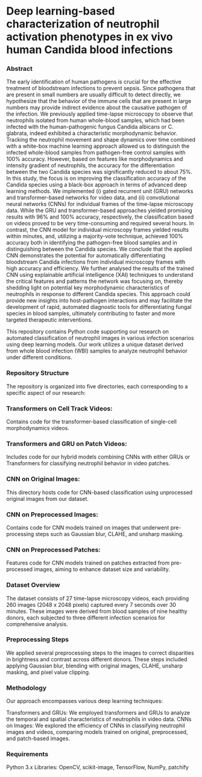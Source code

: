 # Deep learning-based characterization of neutrophil activation phenotypes in ex vivo human Candida blood infections

### Abstract
The early identification of human pathogens is crucial for the effective treatment of bloodstream infections to prevent sepsis. Since pathogens that are present in small numbers are usually difficult to detect directly, we hypothesize that the behavior of the immune cells that are present in large numbers may provide indirect evidence about the causative pathogen of the infection. We previously applied time-lapse microscopy to observe that neutrophils isolated from human whole-blood samples, which had been infected with the human-pathogenic fungus Candida albicans or C. glabrata, indeed exhibited a characteristic morphodynamic behavior. Tracking the neutrophil movement and shape dynamics over time combined with a white-box machine learning approach allowed us to distinguish the infected whole-blood samples from pathogen-free control samples with 100% accuracy. However, based on features like morphodynamics and intensity gradient of neutrophils, the accuracy for the differentiation between the two Candida species was significantly reduced to about 75%. In this study, the focus is on improving the classification accuracy of the Candida species using a black-box approach in terms of advanced deep learning methods. We implemented (i) gated recurrent unit (GRU) networks and transformer-based networks for video data, and (ii) convolutional neural networks (CNNs) for individual frames of the time-lapse microscopy data. While the GRU and transformer-based approaches yielded promising results with 96% and 100% accuracy, respectively, the classification based on videos proved to be very time-consuming and required several hours. In contrast, the CNN model for individual microscopy frames yielded results within minutes, and, utilizing a majority-vote technique, achieved 100% accuracy both in identifying the pathogen-free blood samples and in distinguishing between the Candida species. We conclude that the applied CNN demonstrates the potential for automatically differentiating bloodstream Candida infections from individual microscopy frames with high accuracy and efficiency. We further analysed the results of the trained CNN using explainable artificial intelligence (XAI) techniques to understand the critical features and patterns the network was focusing on, thereby shedding light on potential key morphodynamic characteristics of neutrophils in response to different Candida species. This approach could provide new insights into host-pathogen interactions and may facilitate the development of rapid, automated diagnostic tools for differentiating fungal species in blood samples, ultimately contributing to faster and more targeted therapeutic interventions.

This repository contains Python code supporting our research on automated classification of neutrophil images in various infection scenarios using deep learning models. Our work utilizes a unique dataset derived from whole blood infection (WBI) samples to analyze neutrophil behavior under different conditions.

### Repository Structure
The repository is organized into five directories, each corresponding to a specific aspect of our research:

### Transformers on Cell Track Videos: 
Contains code for the transformer-based classification of single-cell morphodynamics videos.

### Transformers and GRU on Patch Videos: 
Includes code for our hybrid models combining CNNs with either GRUs or Transformers for classifying neutrophil behavior in video patches.

### CNN on Original Images: 
This directory hosts code for CNN-based classification using unprocessed original images from our dataset.

### CNN on Preprocessed Images: 
Contains code for CNN models trained on images that underwent pre-processing steps such as Gaussian blur, CLAHE, and unsharp masking.

### CNN on Preprocessed Patches: 
Features code for CNN models trained on patches extracted from pre-processed images, aiming to enhance dataset size and variability.

### Dataset Overview
The dataset consists of 27 time-lapse microscopy videos, each providing 260 images (2048 x 2048 pixels) captured every 7 seconds over 30 minutes. These images were derived from blood samples of nine healthy donors, each subjected to three different infection scenarios for comprehensive analysis.

### Preprocessing Steps
We applied several preprocessing steps to the images to correct disparities in brightness and contrast across different donors. These steps included applying Gaussian blur, blending with original images, CLAHE, unsharp masking, and pixel value clipping.

### Methodology
Our approach encompasses various deep learning techniques:

Transformers and GRUs: We employed transformers and GRUs to analyze the temporal and spatial characteristics of neutrophils in video data.
CNNs on Images: We explored the efficiency of CNNs in classifying neutrophil images and videos, comparing models trained on original, preprocessed, and patch-based images.

### Requirements
Python 3.x
Libraries: OpenCV, scikit-image, TensorFlow, NumPy, patchify

